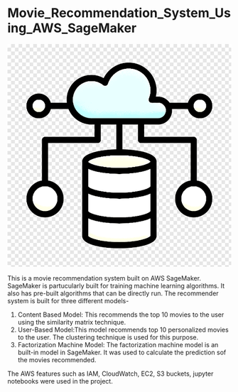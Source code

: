 # Movie_Recommendation_System_Using_AWS_SageMaker

![alt text](MovieRecommendation.png) 

This is a movie recommendation system built on AWS SageMaker. SageMaker is partucularly built for training machine learning algorithms. It also has pre-built algorithms that can be directly run. 
The recommender system is built for three different models- 
1. Content Based Model: This recommends the top 10 movies to the user using the similarity matrix technique. 
2. User-Based Model:This model recommends top 10 personalized movies to the user. The clustering technique is used for this purpose. 
3. Factorization Machine Model: The factorization machine model is an built-in model in SageMaker. It was used to calculate the prediction sof the movies recommended.

The AWS features such as IAM, CloudWatch, EC2, S3 buckets, jupyter notebooks were used in the project. 
